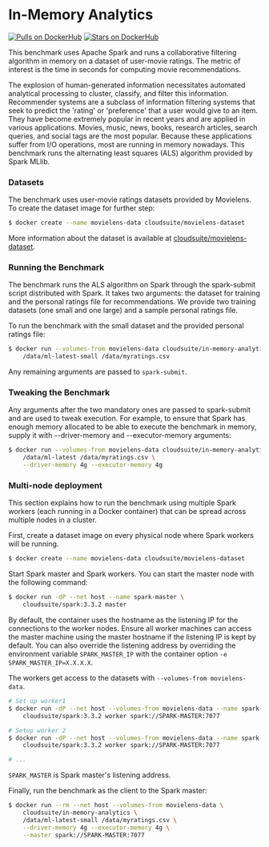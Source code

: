 # In-Memory Analytics #

[![Pulls on DockerHub][dhpulls]][dhrepo]
[![Stars on DockerHub][dhstars]][dhrepo]

This benchmark uses Apache Spark and runs a collaborative filtering algorithm in memory on a dataset of user-movie ratings. The metric of interest is the time in seconds for computing movie recommendations.

The explosion of human-generated information necessitates automated analytical processing to cluster, classify, and filter this information. Recommender systems are a subclass of information filtering systems that seek to predict the 'rating' or 'preference' that a user would give to an item. They have become extremely popular in recent years and are applied in various applications. Movies, music, news, books, research articles, search queries, and social tags are the most popular. Because these applications suffer from I/O operations, most are running in memory nowadays. This benchmark runs the alternating least squares (ALS) algorithm provided by Spark MLlib.

### Datasets

The benchmark uses user-movie ratings datasets provided by Movielens. To create
the dataset image for further step:

```bash
$ docker create --name movielens-data cloudsuite/movielens-dataset
```

More information about the dataset is available at
[cloudsuite/movielens-dataset][ml-dhrepo].

### Running the Benchmark

The benchmark runs the ALS algorithm on Spark through the spark-submit script distributed with Spark. It takes two arguments: the dataset for training and the personal ratings file for recommendations. We provide two training datasets (one small and one large) and a sample personal ratings file.

To run the benchmark with the small dataset and the provided personal ratings file:

```bash
$ docker run --volumes-from movielens-data cloudsuite/in-memory-analytics \
    /data/ml-latest-small /data/myratings.csv
```

Any remaining arguments are passed to `spark-submit`.

### Tweaking the Benchmark

Any arguments after the two mandatory ones are passed to spark-submit and are used to tweak execution. For example, to ensure that Spark has enough memory allocated to be able to execute the benchmark in memory, supply it with --driver-memory and --executor-memory arguments:

```bash
$ docker run --volumes-from movielens-data cloudsuite/in-memory-analytics \
    /data/ml-latest /data/myratings.csv \
    --driver-memory 4g --executor-memory 4g
```

### Multi-node deployment

This section explains how to run the benchmark using multiple Spark workers (each running in a Docker container) that can be spread across multiple nodes in a cluster. 

First, create a dataset image on every physical node where Spark workers will be running.

```bash
$ docker create --name movielens-data cloudsuite/movielens-dataset
```

Start Spark master and Spark workers. You can start the master node with the following command:

```bash
$ docker run -dP --net host --name spark-master \
    cloudsuite/spark:3.3.2 master
```

By default, the container uses the hostname as the listening IP for the connections to the worker nodes. Ensure all worker machines can access the master machine using the master hostname if the listening IP is kept by default. You can also override the listening address by overriding the environment variable `SPARK_MASTER_IP` with the container option `-e SPARK_MASTER_IP=X.X.X.X`.

The workers get access to the datasets with `--volumes-from movielens-data`.

```bash
# Set up worker1
$ docker run -dP --net host --volumes-from movielens-data --name spark-worker-01 \
    cloudsuite/spark:3.3.2 worker spark://SPARK-MASTER:7077

# Setup worker 2
$ docker run -dP --net host --volumes-from movielens-data --name spark-worker-02 \
    cloudsuite/spark:3.3.2 worker spark://SPARK-MASTER:7077

# ...
```

`SPARK_MASTER` is Spark master's listening address.

Finally, run the benchmark as the client to the Spark master:

```bash
$ docker run --rm --net host --volumes-from movielens-data \
    cloudsuite/in-memory-analytics \
    /data/ml-latest-small /data/myratings.csv \
    --driver-memory 4g --executor-memory 4g \
    --master spark://SPARK-MASTER:7077
```

[dhrepo]: https://hub.docker.com/r/cloudsuite/in-memory-analytics/ "DockerHub Page"
[dhpulls]: https://img.shields.io/docker/pulls/cloudsuite/in-memory-analytics.svg "Go to DockerHub Page"
[dhstars]: https://img.shields.io/docker/stars/cloudsuite/in-memory-analytics.svg "Go to DockerHub Page"
[ml-dhrepo]: https://hub.docker.com/r/cloudsuite/movielens-dataset/ 
[spark-dhrepo]: https://hub.docker.com/r/cloudsuite/spark/
